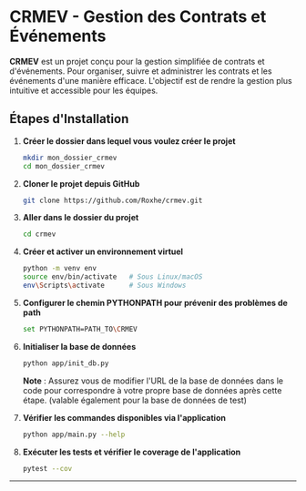 # CRMEV - Gestion des Contrats et Événements

**CRMEV** est un projet conçu pour la gestion simplifiée de contrats et d'événements. Pour organiser, suivre et administrer les contrats et les événements d'une manière efficace. L'objectif est de rendre la gestion plus intuitive et accessible pour les équipes.

## Étapes d'Installation

1. **Créer le dossier dans lequel vous voulez créer le projet**

   ```bash
   mkdir mon_dossier_crmev
   cd mon_dossier_crmev
   ```

2. **Cloner le projet depuis GitHub**

   ```bash
   git clone https://github.com/Roxhe/crmev.git
   ```

3. **Aller dans le dossier du projet**

   ```bash
   cd crmev
   ```

4. **Créer et activer un environnement virtuel**

   ```bash
   python -m venv env
   source env/bin/activate   # Sous Linux/macOS
   env\Scripts\activate      # Sous Windows
   ```

5. **Configurer le chemin PYTHONPATH pour prévenir des problèmes de path**

   ```bash
   set PYTHONPATH=PATH_TO\CRMEV
   ```

6. **Initialiser la base de données**

   ```bash
   python app/init_db.py
   ```

   **Note** : Assurez vous de modifier l'URL de la base de données dans le code pour correspondre à votre propre base de données après cette étape. (valable également pour la base de données de test)

7. **Vérifier les commandes disponibles via l'application**

   ```bash
   python app/main.py --help
   ```

8. **Exécuter les tests et vérifier le coverage de l'application**

   ```bash
   pytest --cov
   ```

---


